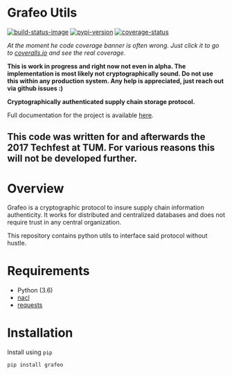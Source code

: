 # Grafeo Utils

[![build-status-image]][travis]
[![pypi-version]][pypi]
[![coverage-status]][coveralls]

_At the moment he code coverage banner is often wrong. Just click it to go to [coveralls.io](https://coveralls.io/github/lkskstlr/grafeo-utils?branch=maste) and see the real coverage._ 


**This is work in progress and right now not even in alpha. The implementation is most likely not cryptographically sound. Do not use this within any production system. Any help is appreciated, just reach out via github issues :)**


**Cryptographically authenticated supply chain storage protocol.**

Full documentation for the project is available [here](https://lkskstlr.github.io/grafeo-utils/).

This code was written for and afterwards the 2017 Techfest at TUM. For various reasons this will not be developed further.
---

# Overview
Grafeo is a cryptographic protocol to insure supply chain information authenticity. It works for distributed and centralized databases and does not require trust in any central organization.

This repository contains python utils to interface said protocol without hustle.

# Requirements

* Python (3.6)
* [nacl](https://github.com/pyca/pynacl) 
* [requests](https://github.com/requests/requests)

# Installation
Install using `pip`
```bash
pip install grafeo
```

[build-status-image]: https://travis-ci.org/lkskstlr/grafeo-utils.svg?branch=master
[travis]: https://travis-ci.org/lkskstlr/grafeo-utils?branch=master

[pypi-version]: https://img.shields.io/pypi/v/grafeo.svg
[pypi]: https://pypi.python.org/pypi/grafeo

[coverage-status]: https://coveralls.io/repos/github/lkskstlr/grafeo-utils/badge.svg?branch=master
[coveralls]: https://coveralls.io/github/lkskstlr/grafeo-utils?branch=maste
